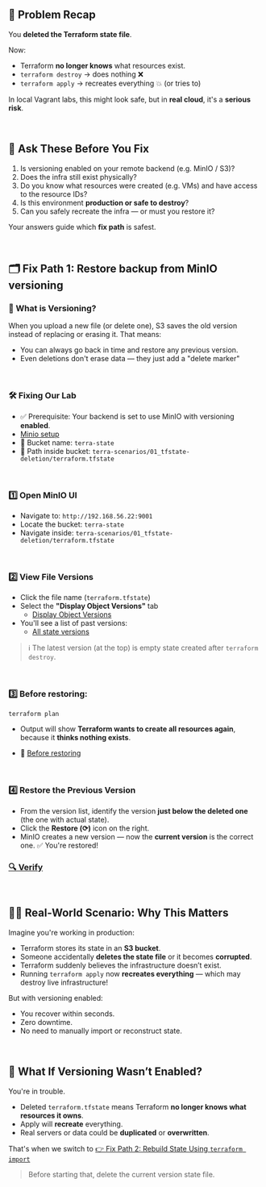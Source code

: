 ## 🧩 Problem Recap

You **deleted the Terraform state file**.

Now:

* Terraform **no longer knows** what resources exist.
* `terraform destroy` → does nothing ❌
* `terraform apply` → recreates everything 💥 (or tries to)

In local Vagrant labs, this might look safe, but in **real cloud**, it's a **serious risk**.

<br>

## 🧠 Ask These Before You Fix

1. Is versioning enabled on your remote backend (e.g. MinIO / S3)?
2. Does the infra still exist physically?
3. Do you know what resources were created (e.g. VMs) and have access to the resource IDs?
4. Is this environment **production or safe to destroy**?
5. Can you safely recreate the infra — or must you restore it?

Your answers guide which **fix path** is safest.

<br>

## 🗂 Fix Path 1: Restore backup from MinIO versioning

### 🧠 What is Versioning?

When you upload a new file (or delete one), S3 saves the old version instead of replacing or erasing it.
That means:
- You can always go back in time and restore any previous version.
- Even deletions don't erase data — they just add a "delete marker"

<br>

### 🛠 Fixing Our Lab

- ✅ Prerequisite: Your backend is set to use MinIO with versioning **enabled**.
- [Minio setup](../../../../infra/minio-server-S3/README.md)
- 📁 Bucket name: `terra-state`
- 📁 Path inside bucket: `terra-scenarios/01_tfstate-deletion/terraform.tfstate`

<br>

### 1️⃣ Open MinIO UI

* Navigate to: `http://192.168.56.22:9001`
* Locate the bucket: `terra-state`
* Navigate inside: `terra-scenarios/01_tfstate-deletion/terraform.tfstate`

<br>

### 2️⃣ View File Versions

* Click the file name (`terraform.tfstate`)
* Select the **"Display Object Versions"** tab
  - [Display Object Versions](./assets/minio.png)
* You'll see a list of past versions:
  - [All state versions](./assets/versions.png)

> ℹ️ The latest version (at the top) is empty state created after `terraform destroy`.

<br>

### 3️⃣ Before restoring:

```bash
terraform plan
```

* Output will show **Terraform wants to create all resources again**, because it **thinks nothing exists**.
- 📸 [Before restoring](./assets/plan_before_fix.png)

<br>

### 4️⃣ Restore the Previous Version

* From the version list, identify the version **just below the deleted one** (the one with actual state).
* Click the **Restore (⟳)** icon on the right.
* MinIO creates a new version — now the **current version** is the correct one.
  ✅ You're restored!

### [🔍 Verify](./verify.md#-verify-path-1-restore-backup-from-minio-versioning)  

<br>

## 🧑‍💼 Real-World Scenario: Why This Matters

Imagine you're working in production:

* Terraform stores its state in an **S3 bucket**.
* Someone accidentally **deletes the state file** or it becomes **corrupted**.
* Terraform suddenly believes the infrastructure doesn’t exist.
* Running `terraform apply` now **recreates everything** — which may destroy live infrastructure!

But with versioning enabled:

* You recover within seconds.
* Zero downtime.
* No need to manually import or reconstruct state.

<br>

## 🧨 What If Versioning Wasn’t Enabled?

You're in trouble.

* Deleted `terraform.tfstate` means Terraform **no longer knows what resources it owns**.
* Apply will **recreate** everything.
* Real servers or data could be **duplicated** or **overwritten**.

That's when we switch to [👉 Fix Path 2: Rebuild State Using `terraform import`](./fix-path-2.md)

> Before starting that, delete the current version state file. 
